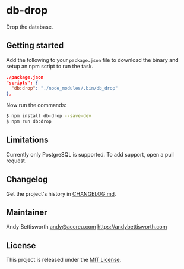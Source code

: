 # db-drop

Drop the database.

## Getting started

Add the following to your `package.json` file to download the binary and
setup an npm script to run the task.

```json
./package.json
"scripts": {
  "db:drop": "./node_modules/.bin/db_drop"
},
```

Now run the commands:

```bash
$ npm install db-drop --save-dev
$ npm run db:drop
```

## Limitations

Currently only PostgreSQL is supported. To add support, open a pull request.

## Changelog

Get the project's history in [CHANGELOG.md](CHANGELOG.md).

## Maintainer

Andy Bettisworth <andy@accreu.com> https://andybettisworth.com

## License

This project is released under the [MIT License](LICENSE.txt).
